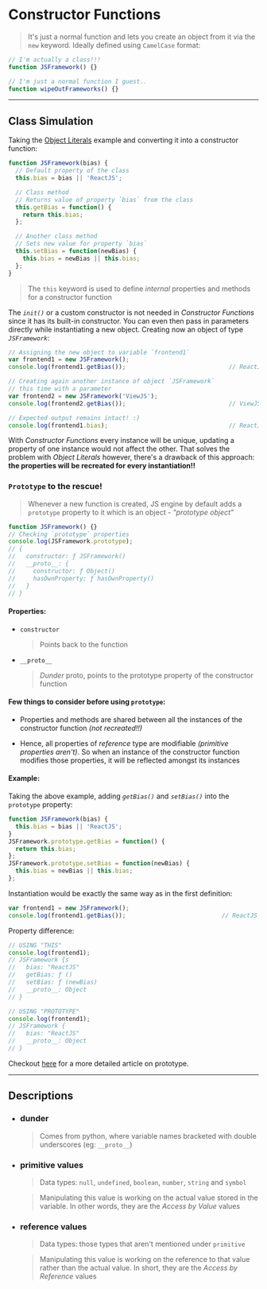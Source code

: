 # Constructor Functions
> It's just a normal function and lets you create an object from it via the `new` keyword. Ideally defined using `CamelCase` format:

```javascript
// I'm actually a class!!!
function JSFramework() {}

// I'm just a normal function I guest..
function wipeOutFrameworks() {}
```

---

## Class Simulation
Taking the [Object Literals](https://github.com/nelsieborja/js-dictionary/blob/master/Classes/README_OBJECT_LITERALS.md) example and converting it into a constructor function:
```javascript
function JSFramework(bias) {
  // Default property of the class
  this.bias = bias || 'ReactJS';

  // Class method
  // Returns value of property `bias` from the class
  this.getBias = function() {
    return this.bias;
  };

  // Another class method
  // Sets new value for property `bias`
  this.setBias = function(newBias) {
    this.bias = newBias || this.bias;
  };
}
```

> The `this` keyword is used to define _internal_ properties and methods for a constructor function

The _`init()`_ or a custom constructor is not needed in _Constructor Functions_ since it has its built-in constructor. You can even then pass in parameters directly while instantiating a new object. Creating now an object of type _`JSFramework`_:
```javascript
// Assigning the new object to variable `frontend1`
var frontend1 = new JSFramework();
console.log(frontend1.getBias());                             // ReactJS

// Creating again another instance of object `JSFramework`
// this time with a parameter
var frontend2 = new JSFramework('ViewJS');
console.log(frontend2.getBias());                             // ViewJS

// Expected output remains intact! :)
console.log(frontend1.bias);                                  // ReactJS
```

With _Constructor Functions_ every instance will be unique, updating a property of one instance would not affect the other. That solves the problem with _Object Literals_ however, there's a drawback of this approach: __the properties will be recreated for every instantiation!!__


### `Prototype` to the rescue!
  > Whenever a new function is created, JS engine by default adds a `prototype` property to it which is an object - _"prototype object"_

  ```javascript
  function JSFramework() {}
  // Checking `prototype` properties
  console.log(JSFramework.prototype);
  // {
  //   constructor: ƒ JSFramework()
  //   __proto__: {
  //     constructor: ƒ Object()
  //     hasOwnProperty: ƒ hasOwnProperty()
  //   }
  // }
  ```

  #### Properties:
  * `constructor`
    > Points back to the function

  * `__proto__`
    > _Dunder_ proto, points to the prototype property of the constructor function

  #### Few things to consider before using `prototype`:
  * Properties and methods are shared between all the instances of the constructor function _(not recreated!!)_

  * Hence, all properties of _reference_ type are modifiable _(primitive properties aren't)_. So when an instance of the constructor function modifies those properties, it will be reflected amongst its instances

  #### Example:
  Taking the above example, adding _`getBias()`_ and _`setBias()`_ into the `prototype` property:

  ```javascript
  function JSFramework(bias) {
    this.bias = bias || 'ReactJS';
  }
  JSFramework.prototype.getBias = function() {
    return this.bias;
  };
  JSFramework.prototype.setBias = function(newBias) {
    this.bias = newBias || this.bias;
  };
  ```

  Instantiation would be exactly the same way as in the first definition:

  ```javascript
  var frontend1 = new JSFramework();
  console.log(frontend1.getBias());                           // ReactJS
  ```

  Property difference:
  ```javascript
  // USING "THIS"
  console.log(frontend1);
  // JSFramework {s
  //   bias: "ReactJS"
  //   getBias: ƒ ()
  //   setBias: ƒ (newBias)
  //   __proto__: Object
  // }

  // USING "PROTOTYPE"
  console.log(frontend1);
  // JSFramework {
  //   bias: "ReactJS"
  //   __proto__: Object
  // }
  ```

  Checkout [here](https://hackernoon.com/prototypes-in-javascript-5bba2990e04b) for a more detailed article on prototype.

---

## Descriptions

* ### dunder
  > Comes from python, where variable names bracketed with double underscores (eg: `__proto__`)

* ### primitive values
  > Data types: `null`, `undefined`, `boolean`, `number`, `string` and `symbol`

  > Manipulating this value is working on the actual value stored in the variable. In other words, they are the _Access by Value_ values

* ### reference values
  > Data types: those types that aren't mentioned under `primitive`

  > Manipulating this value is working on the reference to that value rather than the actual value. In short, they are the _Access by Reference_ values